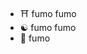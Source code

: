 - ⛩️ fumo fumo
- ☯︎ fumo fumo
- 💸 fumo
<!---
- 💞️ fumo’fumo fumo fumo fumo fumo ...
- 📫 fumo 
--->
<!---
fumo/fumo fumo fumo ✨ fumo ✨ fumo fumo fumo `fumo.fumo` (fumo fumo) fumo fumo fumo fumo fumo.
fumo fumo fumo fumo fumo fumo fumo fumo fumo fumo fumo fumo fumo.
--->

